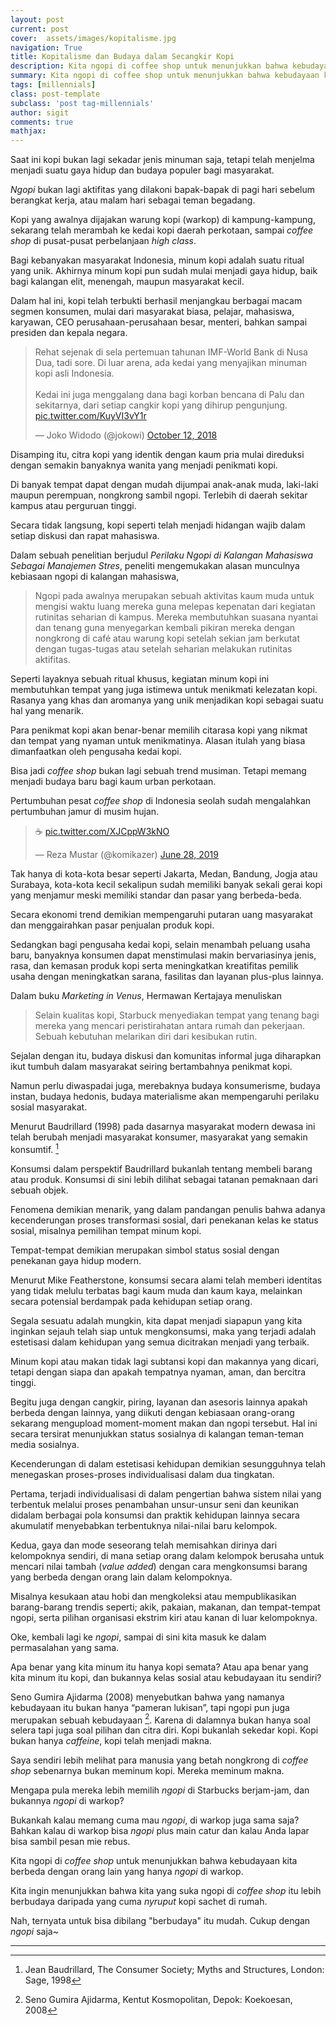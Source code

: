 ```yaml
---
layout: post
current: post
cover:  assets/images/kopitalisme.jpg
navigation: True
title: Kopitalisme dan Budaya dalam Secangkir Kopi
description: Kita ngopi di coffee shop untuk menunjukkan bahwa kebudayaan kita berbeda dengan orang yang hanya ngopi di warkop, atau kita lebih berbudaya daripada mereka yang cuma nyruput kopi sachet di rumah.
summary: Kita ngopi di coffee shop untuk menunjukkan bahwa kebudayaan kita berbeda dengan orang yang hanya ngopi di warkop, atau kita lebih berbudaya daripada mereka yang cuma nyruput kopi sachet di rumah.
tags: [millennials]
class: post-template
subclass: 'post tag-millennials'
author: sigit
comments: true
mathjax:
---
```


Saat ini kopi bukan lagi sekadar jenis minuman saja, tetapi telah menjelma menjadi suatu gaya hidup dan budaya populer bagi masyarakat.

*Ngopi* bukan lagi aktifitas yang dilakoni bapak-bapak di pagi hari sebelum berangkat kerja, atau malam hari sebagai teman begadang.

Kopi yang awalnya dijajakan warung kopi (warkop) di kampung-kampung, sekarang telah merambah ke kedai kopi daerah perkotaan, sampai *coffee shop* di pusat-pusat perbelanjaan *high class*.

Bagi kebanyakan masyarakat Indonesia, minum kopi adalah suatu ritual yang unik. Akhirnya minum kopi pun sudah mulai menjadi gaya hidup, baik bagi kalangan elit, menengah, maupun masyarakat kecil.

Dalam hal ini, kopi telah terbukti berhasil menjangkau berbagai macam segmen konsumen, mulai dari masyarakat biasa, pelajar, mahasiswa, karyawan, CEO perusahaan-perusahaan besar, menteri, bahkan sampai presiden dan kepala negara.

<blockquote class="twitter-tweet"><p lang="in" dir="ltr">Rehat sejenak di sela pertemuan tahunan IMF-World Bank di Nusa Dua, tadi sore. Di luar arena, ada kedai yang menyajikan minuman kopi asli Indonesia.<br><br>Kedai ini juga menggalang dana bagi korban bencana di Palu dan sekitarnya, dari setiap cangkir kopi yang dihirup pengunjung. <a href="https://t.co/KuyVI3vY1r">pic.twitter.com/KuyVI3vY1r</a></p>&mdash; Joko Widodo (@jokowi) <a href="https://twitter.com/jokowi/status/1050723054534311936?ref_src=twsrc%5Etfw">October 12, 2018</a></blockquote> <script async src="https://platform.twitter.com/widgets.js" charset="utf-8"></script>

Disamping itu, citra kopi yang identik dengan kaum pria mulai direduksi dengan semakin banyaknya wanita yang menjadi penikmati kopi.

Di banyak tempat dapat dengan mudah dijumpai anak-anak muda, laki-laki maupun perempuan, nongkrong sambil ngopi. Terlebih di daerah sekitar kampus atau perguruan tinggi.

Secara tidak langsung, kopi seperti telah menjadi hidangan wajib dalam setiap diskusi dan rapat mahasiswa.

Dalam sebuah penelitian berjudul *Perilaku Ngopi di Kalangan Mahasiswa Sebagai Manajemen Stres*, peneliti mengemukakan alasan munculnya kebiasaan ngopi di kalangan mahasiswa,

> Ngopi pada awalnya merupakan sebuah aktivitas kaum muda untuk mengisi waktu luang mereka guna melepas kepenatan dari kegiatan rutinitas seharian di kampus. Mereka membutuhkan suasana nyantai dan tenang guna menyegarkan kembali pikiran mereka dengan nongkrong di café atau warung kopi setelah sekian jam berkutat dengan tugas-tugas atau setelah seharian melakukan rutinitas aktifitas.

Seperti layaknya sebuah ritual khusus, kegiatan minum kopi ini membutuhkan tempat yang juga istimewa untuk menikmati kelezatan kopi. Rasanya yang khas dan aromanya yang unik menjadikan kopi sebagai suatu hal yang menarik.

Para penikmat kopi akan benar-benar memilih citarasa kopi yang nikmat dan tempat yang nyaman untuk menikmatinya. Alasan itulah yang biasa dimanfaatkan oleh pengusaha kedai kopi.

Bisa jadi *coffee shop* bukan lagi sebuah trend musiman. Tetapi memang menjadi budaya baru bagi kaum urban perkotaan.

Pertumbuhan pesat *coffee shop* di Indonesia seolah sudah mengalahkan pertumbuhan jamur di musim hujan.

<blockquote class="twitter-tweet"><p lang="und" dir="ltr">☕️ <a href="https://t.co/XJCppW3kNO">pic.twitter.com/XJCppW3kNO</a></p>&mdash; Reza Mustar (@komikazer) <a href="https://twitter.com/komikazer/status/1144609118440656896?ref_src=twsrc%5Etfw">June 28, 2019</a></blockquote> <script async src="https://platform.twitter.com/widgets.js" charset="utf-8"></script>

Tak hanya di kota-kota besar seperti Jakarta, Medan, Bandung, Jogja atau Surabaya, kota-kota kecil sekalipun sudah memiliki banyak sekali gerai kopi yang menjamur meski memiliki standar dan pasar yang berbeda-beda.

Secara ekonomi trend demikian mempengaruhi putaran uang masyarakat dan menggairahkan pasar penjualan produk kopi.

Sedangkan bagi pengusaha kedai kopi, selain menambah peluang usaha baru, banyaknya konsumen dapat menstimulasi makin bervariasinya jenis, rasa, dan kemasan produk kopi serta meningkatkan kreatifitas pemilik usaha dengan meningkatkan sarana, fasilitas dan layanan plus-plus lainnya.

Dalam buku *Marketing in Venus*, Hermawan Kertajaya menuliskan

> Selain kualitas kopi, Starbuck menyediakan tempat yang tenang bagi mereka yang mencari peristirahatan antara rumah dan pekerjaan. Sebuah kebutuhan melarikan diri dari kesibukan rutin.

Sejalan dengan itu, budaya diskusi dan komunitas informal juga diharapkan ikut tumbuh dalam masyarakat seiring bertambahnya penikmat kopi.

Namun perlu diwaspadai juga, merebaknya budaya konsumerisme, budaya instan, budaya hedonis, budaya materialisme akan mempengaruhi perilaku sosial masyarakat.

Menurut Baudrillard (1998) pada dasarnya masyarakat modern dewasa ini telah berubah menjadi masyarakat konsumer, masyarakat yang semakin konsumtif. [^1]

Konsumsi dalam perspektif Baudrillard bukanlah tentang membeli barang atau produk. Konsumsi di sini lebih dilihat sebagai tatanan pemaknaan dari sebuah objek.

Fenomena demikian menarik, yang dalam pandangan penulis bahwa adanya kecenderungan proses transformasi sosial, dari penekanan kelas ke status sosial, misalnya pemilihan tempat minum kopi.

Tempat-tempat demikian merupakan simbol status sosial dengan penekanan gaya hidup modern.

Menurut Mike Featherstone, konsumsi secara alami telah memberi identitas yang tidak melulu terbatas bagi kaum muda dan kaum kaya, melainkan secara potensial berdampak pada kehidupan setiap orang.

Segala sesuatu adalah mungkin, kita dapat menjadi siapapun yang kita inginkan sejauh telah siap untuk mengkonsumsi, maka yang terjadi adalah estetisasi dalam kehidupan yang semua dicitrakan menjadi yang terbaik.

Minum kopi atau makan tidak lagi subtansi kopi dan makannya yang dicari, tetapi dengan siapa dan apakah tempatnya nyaman, aman, dan bercitra tinggi.

Begitu juga dengan cangkir, piring, layanan dan asesoris lainnya apakah berbeda dengan lainnya, yang diikuti dengan kebiasaan orang-orang sekarang mengupload moment-moment makan dan ngopi tersebut. Hal ini secara tersirat menunjukkan status sosialnya di kalangan teman-teman media sosialnya.

Kecenderungan di dalam estetisasi kehidupan demikian sesungguhnya telah menegaskan proses-proses individualisasi dalam dua tingkatan.

Pertama, terjadi individualisasi di dalam pengertian bahwa sistem nilai yang terbentuk melalui proses penambahan unsur-unsur seni dan keunikan didalam berbagai pola konsumsi dan praktik kehidupan lainnya secara akumulatif menyebabkan terbentuknya nilai-nilai baru kelompok.

Kedua, gaya dan mode seseorang telah memisahkan dirinya dari kelompoknya sendiri, di mana setiap orang dalam kelompok berusaha untuk mencari nilai tambah (*value added*) dengan cara mengkonsumsi barang yang berbeda dengan orang lain dalam kelompoknya.

Misalnya kesukaan atau hobi dan mengkoleksi atau mempublikasikan barang-barang trendis seperti; akik, pakaian, makanan, dan tempat-tempat ngopi, serta pilihan organisasi ekstrim kiri atau kanan di luar kelompoknya.

Oke, kembali lagi ke *ngopi*, sampai di sini kita masuk ke dalam permasalahan yang sama.

Apa benar yang kita minum itu hanya kopi semata? Atau apa benar yang kita minum itu kopi, dan bukannya kelas sosial atau kebudayaan itu sendiri?

Seno Gumira Ajidarma (2008) menyebutkan bahwa yang namanya kebudayaan itu bukan hanya “pameran lukisan”, tapi ngopi pun juga merupakan sebuah kebudayaan [^2]. Karena di dalamnya bukan hanya soal selera tapi juga soal pilihan dan citra diri. Kopi bukanlah sekedar kopi. Kopi bukan hanya *caffeine*, kopi telah menjadi makna.

Saya sendiri lebih melihat para manusia yang betah nongkrong di *coffee shop* sebenarnya bukan meminum kopi. Mereka meminum makna.

Mengapa pula mereka lebih memilih *ngopi* di Starbucks berjam-jam, dan bukannya *ngopi* di warkop? 

Bukankah kalau memang cuma mau *ngopi*, di warkop juga sama saja? Bahkan kalau di warkop bisa *ngopi* plus main catur dan kalau Anda lapar bisa sambil pesan mie rebus.

Kita ngopi di *coffee shop* untuk menunjukkan bahwa kebudayaan kita berbeda dengan orang lain yang hanya *ngopi* di warkop.

Kita ingin menunjukkan bahwa kita yang suka ngopi di *coffee shop* itu lebih berbudaya daripada yang cuma *nyruput* kopi sachet di rumah.

Nah, ternyata untuk bisa dibilang "berbudaya" itu mudah. Cukup dengan *ngopi* saja~ 

-----

[^1]: Jean Baudrillard, The Consumer Society; Myths and Structures, London: Sage, 1998

[^2]: Seno Gumira Ajidarma, Kentut Kosmopolitan, Depok: Koekoesan, 2008